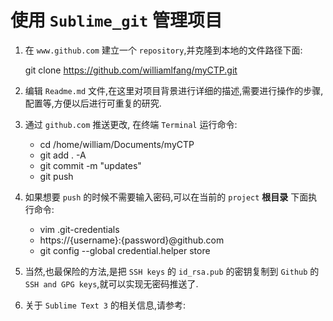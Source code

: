 # 使用 `Sublime_git` 管理项目

1. 在 `www.github.com` 建立一个 `repository`,并克隆到本地的文件路径下面:
 
    git clone https://github.com/williamlfang/myCTP.git

2. 编辑 `Readme.md` 文件,在这里对项目背景进行详细的描述,需要进行操作的步骤,配置等,方便以后进行可重复的研究.

3. 通过 `github.com` 推送更改, 在终端 `Terminal` 运行命令:

    - cd /home/william/Documents/myCTP
    - git add . -A
    - git commit -m "updates"
    - git push

4. 如果想要 `push` 的时候不需要输入密码,可以在当前的 `project` **根目录** 下面执行命令:
        
    - vim .git-credentials
    - https://{username}:{password}@github.com
    - git config --global credential.helper store

5. 当然,也最保险的方法,是把 `SSH keys` 的 `id_rsa.pub` 的密钥复制到 `Github` 的 `SSH and GPG keys`,就可以实现无密码推送了.

6. 关于 `Sublime Text 3` 的相关信息,请参考:   
